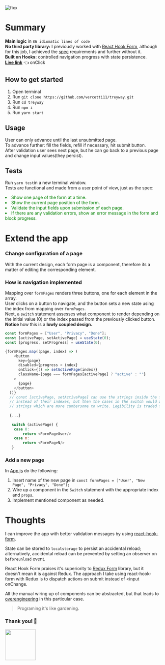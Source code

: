 <img src="https://firebasestorage.googleapis.com/v0/b/menuenapp-prod.appspot.com/o/treyway1.gif?alt=media&token=8c766db2-0c2d-4433-95ca-3f522899a4ae" alt="fixx" >

# Summary
**Main logic** in `86 idiomatic lines of code`<br/>
**No third party library:** I previously worked with [React Hook Form](https://github.com/react-hook-form/react-hook-form), although for this job, I achieved the [spec](https://firebasestorage.googleapis.com/v0/b/menuenapp-prod.appspot.com/o/Tray.io%20Frontend%20Engineer%20-%20Technical%20Exercise%20(2).pdf?alt=media&token=8643bc4b-7749-4b94-b3ca-0c38d0a1c16d) requirements and further without it.<br/>
**Built on Hooks:** controlled navigation progress with state persistence.<br/>
[**Live link**](https://treyway.netlify.app) 👈 onClick

## How to get started
1. Open terminal
2. Run `git clone https://github.com/vercetti11/treyway.git`
3. Run `cd treyway`
4. Run `npm i`
5. Run `yarn start`

## Usage
User can only advance until the last unsubmitted page.<br/>
To advance further: fill the fields, refill if necessary, hit submit button.<br/>
After validation user sees next page, but he can go back to a previous page and change input values(they persist).

## Tests
Run `yarn test`in a new terminal window.<br/>
Tests are functional and made from a user point of view, just as the spec:
<li style="color:green">Show one page of the form at a time.</li>
<li style="color:green">Show the current page position of the form.</li>
<li style="color:green">Validate the input fields upon submission of each page.</li>
<li style="color:green">If there are any validation errors, show an error message in the form and block progress.</li>



# Extend the app
### Change configuration of a page
With the current design, each form page is a component, therefore its a matter of editing the corresponding element.
### How is navigation implemented
Mapping over `formPages` renders three buttons, one for each element in the array.<br/>
User clicks on a button to navigate, and the button sets a new state using the index from mapping over `formPages`.<br/>
Next, a `switch` statement assesses what component to render depending on the initial value (0) or the index passed from the previously clicked button.<br/>
**Notice** how this is a **lowly coupled design.**<br/>

```javascript
const formPages = ["User", "Privacy", "Done"];
const [activePage, setActivePage] = useState(0);
const [progress, setProgress] = useState(0);

{formPages.map((page, index) => (
    <button
      key={page}
      disabled={progress < index}
      onClick={() => setActivePage(index)}
      className={page === formPages[activePage] ? "active" : ""}
    >
      {page}
    </button>
  ))}
  // const [activePage, setActivePage] can use the strings inside the formPages array  
  // instead of their indexes, but then the cases in the switch would also depend on 
  // strings which are more cumbersome to write. Legibility is traded for extensibility.
  
  {...}
  
   switch (activePage) {
    case 0:
        return <FormPageUser/>
    case n:
        return <FormPageN/>
   }
```
### Add a new page
In [App.js](https://github.com/vercetti11/trey/blob/db993fba1a183d9370c6fbeefef726631e88724d/src/App.js#L10) do the following:
1. Insert name of the new page in `const formPages = ["User", "New Page", "Privacy", "Done"];`
2. Wire up a component in the `Switch` statement with the appropriate index and `props`.
3. Implement mentioned component as needed.

# Thoughts
I can improve the app with better validation messages by using [react-hook-form](https://github.com/react-hook-form/react-hook-form).<br/>

State can be stored to `localstorage` to persist an accidental reload; alternatively, accidental reload can be prevented by setting an observer on `beforeunload` event.<br/>

React Hook Form praises it's superiority to [Redux Form](https://github.com/redux-form/redux-form) library, but it doesn't mean it is against Redux. The approach I take using react-hook-form with Redux is to dispatch actions on submit instead of <input onChange.
<br/>

All the manual wiring up of components can be abstracted, but that leads to [overengineering](https://en.wikipedia.org/wiki/Anti-pattern) in this particular case.

> Programing it's like gardening.

### Thank you! 🙌


<img width="100px" src="https://media.giphy.com/media/YXtmk90x4Uib08lX2y/giphy.gif"/>
